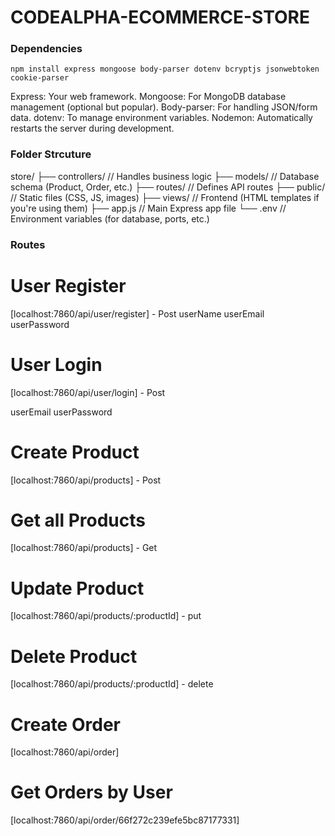 # CODEALPHA-ECOMMERCE-STORE

### Dependencies

`npm install express mongoose body-parser dotenv bcryptjs jsonwebtoken cookie-parser`

Express: Your web framework.
Mongoose: For MongoDB database management (optional but popular).
Body-parser: For handling JSON/form data.
dotenv: To manage environment variables.
Nodemon: Automatically restarts the server during development.

### Folder Strcuture

store/
├── controllers/ // Handles business logic
├── models/ // Database schema (Product, Order, etc.)
├── routes/ // Defines API routes
├── public/ // Static files (CSS, JS, images)
├── views/ // Frontend (HTML templates if you're using them)
├── app.js // Main Express app file
└── .env // Environment variables (for database, ports, etc.)

### Routes

# User Register

[localhost:7860/api/user/register] - Post
userName
userEmail
userPassword

# User Login

[localhost:7860/api/user/login] - Post

userEmail
userPassword

# Create Product

[localhost:7860/api/products] - Post

# Get all Products

[localhost:7860/api/products] - Get

# Update Product

[localhost:7860/api/products/:productId] - put

# Delete Product

[localhost:7860/api/products/:productId] - delete

# Create Order

[localhost:7860/api/order]

# Get Orders by User

[localhost:7860/api/order/66f272c239efe5bc87177331]
